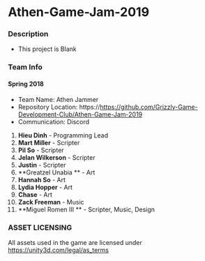 # Athen-Game-Jam-2019

### Description
* This project is Blank

### Team Info
#### Spring 2018
* Team Name: Athen Jammer
* Repository Location: https://https://github.com/Grizzly-Game-Development-Club/Athen-Game-Jam-2019
* Communication: Discord
1. **Hieu Dinh** - Programming Lead
2. **Mart Miller** - Scripter
3. **Pil So** - Scripter
4. **Jelan Wilkerson** - Scripter
5. **Justin** - Scripter
6. **Greatzel Unabia ** - Art
7. **Hannah So** - Art
8. **Lydia Hopper** - Art
9. **Chase** - Art
10. **Zack Freeman** - Music
11. **Miguel Romen III ** - Scripter, Music, Design

### ASSET LICENSING 
All assets used in the game are licensed under https://unity3d.com/legal/as_terms 
